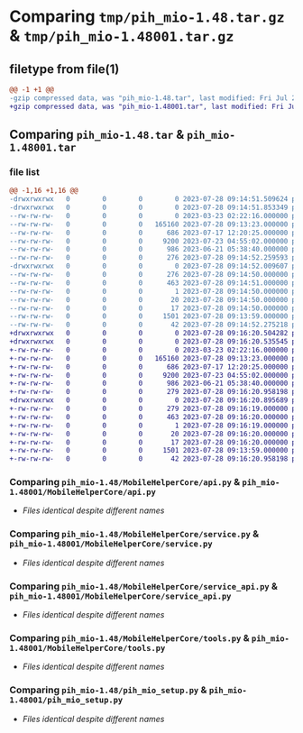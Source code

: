 # Comparing `tmp/pih_mio-1.48.tar.gz` & `tmp/pih_mio-1.48001.tar.gz`

## filetype from file(1)

```diff
@@ -1 +1 @@
-gzip compressed data, was "pih_mio-1.48.tar", last modified: Fri Jul 28 09:14:52 2023, max compression
+gzip compressed data, was "pih_mio-1.48001.tar", last modified: Fri Jul 28 09:16:20 2023, max compression
```

## Comparing `pih_mio-1.48.tar` & `pih_mio-1.48001.tar`

### file list

```diff
@@ -1,16 +1,16 @@
-drwxrwxrwx   0        0        0        0 2023-07-28 09:14:51.509624 pih_mio-1.48/
-drwxrwxrwx   0        0        0        0 2023-07-28 09:14:51.853349 pih_mio-1.48/MobileHelperCore/
--rw-rw-rw-   0        0        0        0 2023-03-23 02:22:16.000000 pih_mio-1.48/MobileHelperCore/__init__.py
--rw-rw-rw-   0        0        0   165160 2023-07-28 09:13:23.000000 pih_mio-1.48/MobileHelperCore/api.py
--rw-rw-rw-   0        0        0      686 2023-07-17 12:20:25.000000 pih_mio-1.48/MobileHelperCore/service.py
--rw-rw-rw-   0        0        0     9200 2023-07-23 04:55:02.000000 pih_mio-1.48/MobileHelperCore/service_api.py
--rw-rw-rw-   0        0        0      986 2023-06-21 05:38:40.000000 pih_mio-1.48/MobileHelperCore/tools.py
--rw-rw-rw-   0        0        0      276 2023-07-28 09:14:52.259593 pih_mio-1.48/PKG-INFO
-drwxrwxrwx   0        0        0        0 2023-07-28 09:14:52.009607 pih_mio-1.48/pih_MIO.egg-info/
--rw-rw-rw-   0        0        0      276 2023-07-28 09:14:50.000000 pih_mio-1.48/pih_MIO.egg-info/PKG-INFO
--rw-rw-rw-   0        0        0      463 2023-07-28 09:14:51.000000 pih_mio-1.48/pih_MIO.egg-info/SOURCES.txt
--rw-rw-rw-   0        0        0        1 2023-07-28 09:14:50.000000 pih_mio-1.48/pih_MIO.egg-info/dependency_links.txt
--rw-rw-rw-   0        0        0       20 2023-07-28 09:14:50.000000 pih_mio-1.48/pih_MIO.egg-info/requires.txt
--rw-rw-rw-   0        0        0       17 2023-07-28 09:14:50.000000 pih_mio-1.48/pih_MIO.egg-info/top_level.txt
--rw-rw-rw-   0        0        0     1501 2023-07-28 09:13:59.000000 pih_mio-1.48/pih_mio_setup.py
--rw-rw-rw-   0        0        0       42 2023-07-28 09:14:52.275218 pih_mio-1.48/setup.cfg
+drwxrwxrwx   0        0        0        0 2023-07-28 09:16:20.504282 pih_mio-1.48001/
+drwxrwxrwx   0        0        0        0 2023-07-28 09:16:20.535545 pih_mio-1.48001/MobileHelperCore/
+-rw-rw-rw-   0        0        0        0 2023-03-23 02:22:16.000000 pih_mio-1.48001/MobileHelperCore/__init__.py
+-rw-rw-rw-   0        0        0   165160 2023-07-28 09:13:23.000000 pih_mio-1.48001/MobileHelperCore/api.py
+-rw-rw-rw-   0        0        0      686 2023-07-17 12:20:25.000000 pih_mio-1.48001/MobileHelperCore/service.py
+-rw-rw-rw-   0        0        0     9200 2023-07-23 04:55:02.000000 pih_mio-1.48001/MobileHelperCore/service_api.py
+-rw-rw-rw-   0        0        0      986 2023-06-21 05:38:40.000000 pih_mio-1.48001/MobileHelperCore/tools.py
+-rw-rw-rw-   0        0        0      279 2023-07-28 09:16:20.958198 pih_mio-1.48001/PKG-INFO
+drwxrwxrwx   0        0        0        0 2023-07-28 09:16:20.895689 pih_mio-1.48001/pih_MIO.egg-info/
+-rw-rw-rw-   0        0        0      279 2023-07-28 09:16:19.000000 pih_mio-1.48001/pih_MIO.egg-info/PKG-INFO
+-rw-rw-rw-   0        0        0      463 2023-07-28 09:16:20.000000 pih_mio-1.48001/pih_MIO.egg-info/SOURCES.txt
+-rw-rw-rw-   0        0        0        1 2023-07-28 09:16:19.000000 pih_mio-1.48001/pih_MIO.egg-info/dependency_links.txt
+-rw-rw-rw-   0        0        0       20 2023-07-28 09:16:20.000000 pih_mio-1.48001/pih_MIO.egg-info/requires.txt
+-rw-rw-rw-   0        0        0       17 2023-07-28 09:16:20.000000 pih_mio-1.48001/pih_MIO.egg-info/top_level.txt
+-rw-rw-rw-   0        0        0     1501 2023-07-28 09:13:59.000000 pih_mio-1.48001/pih_mio_setup.py
+-rw-rw-rw-   0        0        0       42 2023-07-28 09:16:20.958198 pih_mio-1.48001/setup.cfg
```

### Comparing `pih_mio-1.48/MobileHelperCore/api.py` & `pih_mio-1.48001/MobileHelperCore/api.py`

 * *Files identical despite different names*

### Comparing `pih_mio-1.48/MobileHelperCore/service.py` & `pih_mio-1.48001/MobileHelperCore/service.py`

 * *Files identical despite different names*

### Comparing `pih_mio-1.48/MobileHelperCore/service_api.py` & `pih_mio-1.48001/MobileHelperCore/service_api.py`

 * *Files identical despite different names*

### Comparing `pih_mio-1.48/MobileHelperCore/tools.py` & `pih_mio-1.48001/MobileHelperCore/tools.py`

 * *Files identical despite different names*

### Comparing `pih_mio-1.48/pih_mio_setup.py` & `pih_mio-1.48001/pih_mio_setup.py`

 * *Files identical despite different names*

